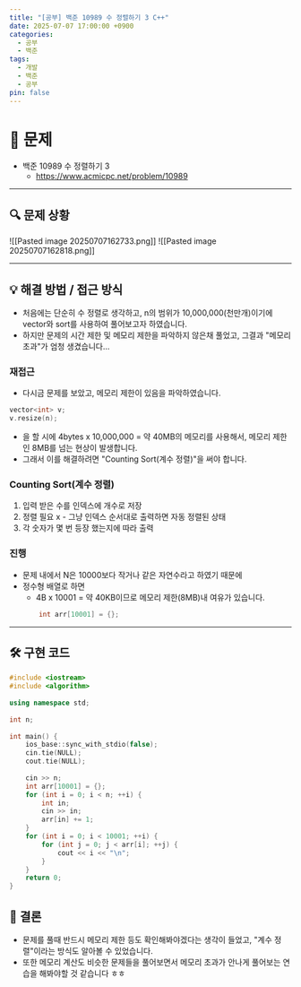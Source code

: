 ```yaml
---
title: "[공부] 백준 10989 수 정렬하기 3 C++"
date: 2025-07-07 17:00:00 +0900
categories:
  - 공부
  - 백준
tags:
  - 개발
  - 백준
  - 공부
pin: false
---
```


# 📝 문제

- 백준 10989 수 정렬하기 3
	- https://www.acmicpc.net/problem/10989

---

## 🔍 문제 상황
![[Pasted image 20250707162733.png]]
![[Pasted image 20250707162818.png]]

---

## 💡 해결 방법 / 접근 방식

- 처음에는 단순히 수 정렬로 생각하고, n의 범위가 10,000,000(천만개)이기에 vector와 sort를 사용하여 풀어보고자 하였습니다.
- 하지만 문제의 시간 제한 및 메모리 제한을 파악하지 않은채 풀었고, 그결과 "메모리 초과"가 엄청 생겼습니다...
### 재접근
- 다시금 문제를 보았고, 메모리 제한이 있음을 파악하였습니다.
```cpp
vector<int> v;
v.resize(n);
```
- 을 할 시에 4bytes x 10,000,000 = 약 40MB의 메모리를 사용해서, 메모리 제한인 8MB를 넘는 현상이 발생합니다.
- 그래서 이를 해결하려면 "Counting Sort(계수 정렬)"을 써야 합니다.
### Counting Sort(계수 정렬)
1. 입력 받은 수를 인덱스에 개수로 저장
2. 정렬 필요 x - 그냥 인덱스 순서대로 출력하면 자동 정렬된 상태
3. 각 숫자가 몇 번 등장 했는지에 따라 출력
### 진행
- 문제 내에서 N은 10000보다 작거나 같은 자연수라고 하였기 때문에
- 정수형 배열로 하면
	- 4B x 10001 = 약 40KB이므로 메모리 제한(8MB)내 여유가 있습니다.
	```cpp
		int arr[10001] = {};
	```
---

## 🛠️ 구현 코드
```cpp
#include <iostream>  
#include <algorithm>  
  
using namespace std;  
  
int n;  
  
int main() {  
    ios_base::sync_with_stdio(false);  
    cin.tie(NULL);  
    cout.tie(NULL);  
  
    cin >> n;  
    int arr[10001] = {};  
    for (int i = 0; i < n; ++i) {  
        int in;  
        cin >> in;  
        arr[in] += 1;  
    }  
    for (int i = 0; i < 10001; ++i) {  
        for (int j = 0; j < arr[i]; ++j) {  
            cout << i << "\n";  
        }  
    }  
    return 0;  
}
```

## 🧷 결론
- 문제를 풀때 반드시 메모리 제한 등도 확인해봐야겠다는 생각이 들었고, "계수 정렬"이라는 방식도 알아볼 수 있었습니다.
- 또한 메모리 계산도 비슷한 문제들을 풀어보면서 메모리 초과가 안나게 풀어보는 연습을 해봐야할 것 같습니다 ㅎㅎ